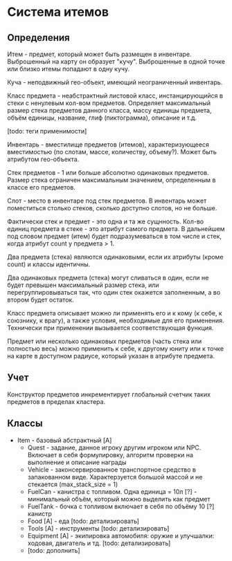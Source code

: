 ﻿
# Система итемов #

## Определения ##

Итем - предмет, который может быть размещен в инвентаре. Выброшенный на карту он образует
"кучу". Выброшенные в одной точке или близко итемы попадают в одну кучу.

Куча - неподвижный гео-объект, имеющий неограниченный инвентарь.

Класс предмета - неабстрактный листовой класс, инстанцирующийся в стеки с ненулевым
кол-вом предметов. Определяет максимальный размер стека предметов данного класса,
массу единицы предмета, объём единицы, название, глиф (пиктограмма), описание и т.д.

[todo: теги применимости]

Инвентарь - вместилище предметов (итемов), характеризующееся вместимостью (по слотам,
массе, количеству, объему?). Может быть атрибутом гео-объекта.

Стек предметов - 1 или больше абсолютно одинаковых предметов. Размер стека ограничен
максимальным значением, определенным в классе его предметов.

Слот - место в инвентаре под стек предметов. В инвентарь может поместиться столько
стеков, сколько доступно слотов, но не больше.

Фактически стек и предмет - это одна и та же сущнность. Кол-во единиц предмета в стеке -
это атрибут самого предмета. В дальнейшем под словом предмет (итем) будет подразумеваться
в том числе и стек, когда атрибут count у предмета > 1.

Два предмета (стека) являются одинаковыми, если их атрибуты (кроме count) и классы
идентичны.

Два одинаковых предмета (стека) могут сливаться в один, если не будет превышен
максимальный размер стека, или перегруппировываться так, что один стек окажется
заполненным, а во втором будет остаток.

Класс предмета описывает можно ли применять его и к кому (к себе, к союзнику, к врагу),
а также условия, необходимые для его применения. Технически при применении вызывается
соответствующая функция.

Предмет или несколько одинаковых предметов (часть стека или полностью весь) можно
применить к себе, к другому юниту или к точке на карте в доступном радиусе,
который указан в атрибуте предмета.


## Учет ##

Конструктор предметов инкрементирует глобальный счетчик таких предметов в пределах
кластера.


## Классы ##

- Item - базовый абстрактный [A]
    - Quest - задание, данное игроку другим игроком или NPC. Включает в себя
      формулировку, алгоритм проверки на выполнение и описание награды
    - Vehicle - законсервированное транспортное средство в запакованном виде.
      Характерзуется большой массой и не стекается (max_stack_size = 1)
    - FuelCan - канистра с топливом. Одна единица = 10л [?] - минимальный объём,
      который можно выделить как предмет
    - FuelTank - бочка с топливом включает в себя по объёму 10 [?] канистр
    - Food [A] - еда [todo: детализировать]
    - Tools [A] - инструменты [todo: детализировать]
    - Equipment [A] - экипировка автомобиля: оружие и улучшалки: ходовая, двигатель
      и тд. [todo: детализировать]
	- [todo: дополнить]
